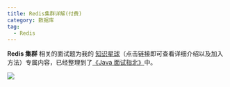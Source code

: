```yaml
---
title: Redis集群详解(付费)
category: 数据库
tag:
  - Redis
---
```


**Redis 集群** 相关的面试题为我的 [知识星球](../../about-the-author/zhishixingqiu-two-years.md)（点击链接即可查看详细介绍以及加入方法）专属内容，已经整理到了[《Java 面试指北》](../../zhuanlan/java-mian-shi-zhi-bei.md)中。

![](https://oss.dearloc.com/github/javaguide/database/redis/redis-cluster-javamianshizhibei.png)

<!-- @include: @planet.snippet.md -->
